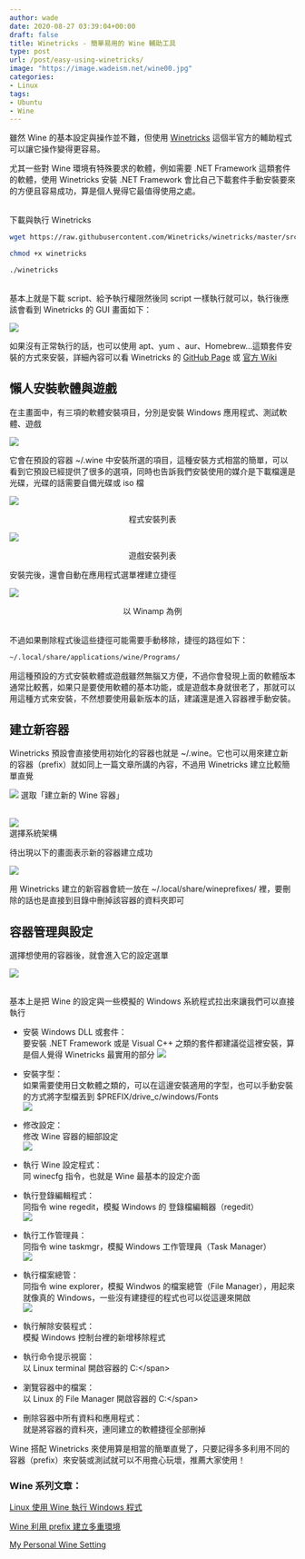 ```yaml
---
author: wade
date: 2020-08-27 03:39:04+00:00
draft: false
title: Winetricks - 簡單易用的 Wine 輔助工具
type: post
url: /post/easy-using-winetricks/
image: "https://image.wadeism.net/wine00.jpg"
categories:
- Linux
tags:
- Ubuntu
- Wine
---
```


雖然 Wine 的基本設定與操作並不難，但使用 [Winetricks](https://github.com/Winetricks/winetricks) 這個半官方的輔助程式可以讓它操作變得更容易。

尤其一些對 Wine 環境有特殊要求的軟體，例如需要 <span class="hl-blue">.NET Framework</span> 這類套件的軟體，使用 Winetricks 安裝 <span class="hl-blue">.NET Framework</span> 會比自己下載套件手動安裝要來的方便且容易成功，算是個人覺得它最值得使用之處。

\
下載與執行 Winetricks

```bash
wget https://raw.githubusercontent.com/Winetricks/winetricks/master/src/winetricks
```

```bash
chmod +x winetricks
```

```bash
./winetricks
```

\
基本上就是下載 script、給予執行權限然後同 script 一樣執行就可以，執行後應該會看到 Winetricks 的 GUI 畫面如下：

![](https://image.wadeism.net/wtricks01.png)

如果沒有正常執行的話，也可以使用 apt、yum 、aur、Homebrew…這類套件安裝的方式來安裝，詳細內容可以看 Winetricks 的 [GitHub Page](https://github.com/Winetricks/winetricks) 或 [官方 Wiki](https://wiki.winehq.org/Winetricks)


## 懶人安裝軟體與遊戲

在主畫面中，有三項的軟體安裝項目，分別是安裝 <span class="hl-green">Windows 應用程式</span>、<span class="hl-green">測試軟體</span>、<span class="hl-green">遊戲</span>

![](https://image.wadeism.net/wtricks01.png)

它會在預設的容器 <span class="hl-blue">~/.wine</span> 中安裝所選的項目，這種安裝方式相當的簡單，可以看到它預設已經提供了很多的選項，同時也告訴我們安裝使用的媒介是下載檔還是光碟，光碟的話需要自備光碟或 iso 檔

![](https://image.wadeism.net/wtricks02.png)
<div style="text-align: center">程式安裝列表</div>

![](https://image.wadeism.net/wtricks03.png)
<div style="text-align: center">遊戲安裝列表</div>

安裝完後，還會自動在應用程式選單裡建立捷徑

![](https://image.wadeism.net/wtricks04.png)
<div style="text-align: center">以 Winamp 為例</div>

\
不過如果刪除程式後這些捷徑可能需要手動移除，捷徑的路徑如下：

```bash
~/.local/share/applications/wine/Programs/
```

用這種預設的方式安裝軟體或遊戲雖然無腦又方便，不過你會發現上面的軟體版本通常比較舊，<span class="hl-red">如果只是要使用軟體的基本功能，或是遊戲本身就很老了，那就可以用這種方式來安裝，不然想要使用最新版本的話，建議還是進入容器裡手動安裝</span>。


## 建立新容器

Winetricks 預設會直接使用初始化的容器也就是 <span class="hl-blue">~/.wine</span>。它也可以用來建立新的容器（prefix）就如同上一篇文章所講的內容，不過用 Winetricks 建立比較簡單直覺

![](https://image.wadeism.net/wtricks05.png)
選取「建立新的 Wine 容器」

\
![](https://image.wadeism.net/wtricks06.png)
\
選擇系統架構

待出現以下的畫面表示新的容器建立成功

![](https://image.wadeism.net/wtricks07.png)

用 Winetricks 建立的新容器會統一放在 <span class="hl-blue">~/.local/share/wineprefixes/</span> 裡，要刪除的話也是直接到目錄中刪掉該容器的資料夾即可

## 容器管理與設定

選擇想使用的容器後，就會進入它的設定選單

![](https://image.wadeism.net/wtricks07.png)

\
基本上是把 Wine 的設定與一些模擬的 Windows 系統程式拉出來讓我們可以直接執行

* <span class="hl-green mono">安裝 Windows DLL 或套件</span>：  
要安裝 .NET Framework 或是 Visual C++ 之類的套件都建議從這裡安裝，<span class="hl-red">算是個人覺得 Winetricks 最實用的部分</span> 
![](https://image.wadeism.net/wtricks08.png)

* <span class="hl-green mono">安裝字型</span>：  
如果需要使用日文軟體之類的，可以在這邊安裝適用的字型，也可以手動安裝的方式將字型檔丟到 <span class="hl-blue">$PREFIX/drive_c/windows/Fonts</span>  
![](https://image.wadeism.net/wtricks09.png)

* <span class="hl-green mono">修改設定</span>：  
修改 Wine 容器的細部設定  
![](https://image.wadeism.net/wtricks10.png)

* <span class="hl-green mono">執行 Wine 設定程式</span>：  
同 <span class="hl-blue">winecfg</span> 指令，也就是 Wine 最基本的設定介面

* <span class="hl-green mono">執行登錄編輯程式</span>：  
同指令 <span class="hl-blue">wine regedit</span>，模擬 Windows 的 登錄檔編輯器（regedit）  
![](https://image.wadeism.net/wtricks11.png)

* <span class="hl-green mono">執行工作管理員</span>：  
同指令 <span class="hl-blue">wine taskmgr</span>，模擬 Windows 工作管理員（Task Manager）  
![](https://image.wadeism.net/wtricks12.png)

* <span class="hl-green mono">執行檔案總管</span>：  
同指令 <span class="hl-blue">wine explorer</span>，模擬 Windwos 的檔案總管（File Manager），用起來就像真的 Windows，一些沒有建捷徑的程式也可以從這邊來開啟  
![](https://image.wadeism.net/wtricks13.png)

* <span class="hl-green mono">執行解除安裝程式</span>：  
模擬 Windows 控制台裡的新增移除程式  

* <span class="hl-green mono">執行命令提示視窗</span>：  
以 Linux terminal 開啟容器的 <span class="hl-blue">C:\</span>

* <span class="hl-green mono">瀏覽容器中的檔案</span>：  
以 Linux 的 File Manager 開啟容器的 <span class="hl-blue">C:\</span>

* <span class="hl-green mono">刪除容器中所有資料和應用程式</span>：  
就是將容器的資料夾，連同建立的軟體捷徑全部刪掉

Wine 搭配 Winetricks 來使用算是相當的簡單直覺了，只要記得多多利用不同的容器（prefix）來安裝或測試就可以不用擔心玩壞，推薦大家使用！

### Wine 系列文章：

[Linux 使用 Wine 執行 Windows 程式](https://notes.wadeism.net/post/linux-run-win-program-by-wine/)

[Wine 利用 prefix 建立多重環境](https://notes.wadeism.net/post/wine-create-multi-environment/)

[My Personal Wine Setting](https://notes.wadeism.net/post/my-personal-wine-setting/)
